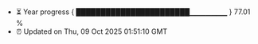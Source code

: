 - ⏳ Year progress { ███████████████████████▁▁▁▁▁▁▁ } 77.01 %
- ⏰ Updated on Thu, 09 Oct 2025 01:51:10 GMT

